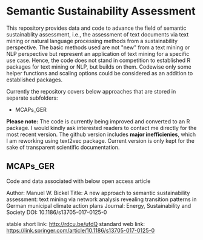 # Semantic Sustainability Assessment
This repository provides data and code to advance the field of semantic sustainablity assessment, i.e., the assessment of text documents via text mining or natural language processing methods from a sustainability perspective. The basic methods used are not "new" from a text mining or NLP perspective but represent an application of text mining for a specific use case. Hence, the code does not stand in competition to established R packages for text mining or NLP, but builds on them. Codewise only some helper functions and scaling options could be considered as an addition to established packages.

Currently the repository covers below approaches that are stored in separate subfolders:
- MCAPs_GER

**Please note:** The code is currently being improved and converted to an R package. I would kindly ask interested readers to contact me directly for the most recent version. The github version includes **major inefficienies**, which I am reworking using text2vec package. Current version is only kept for the sake of transparent scientific documentation.

## MCAPs_GER
Code and data associated with below open access article

Author: Manuel W. Bickel
Title: A new approach to semantic sustainability assessment: text mining via network analysis revealing transition patterns in German municipal climate action plans
Journal: Energy, Sustainability and Society
DOI: 10.1186/s13705-017-0125-0

stable short link: http://rdcu.be/ufdQ 
standard web link: https://link.springer.com/article/10.1186/s13705-017-0125-0


